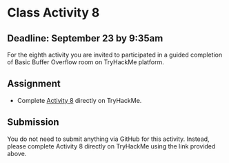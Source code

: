 # Class Activity 8

## Deadline: September 23 by 9:35am

For the eighth activity you are invited to participated in a guided completion of Basic Buffer Overflow room on TryHackMe platform.

## Assignment

-  Complete [Activity 8]() directly on TryHackMe.

## Submission

You do not need to submit anything via GitHub for this activity. Instead, please complete Activity 8 directly on TryHackMe using the link provided above.
